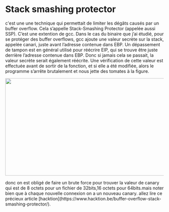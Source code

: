 # Stack smashing protector
c'est une une technique qui permettait de limiter les dégâts causés par un buffer overflow. Cela s’appelle Stack-Smashing Protector (appelée aussi SSP). C’est une extention de gcc. Dans le cas du binaire que j’ai étudié, pour se protéger des buffer overflows, gcc 
ajoute une valeur secrète sur la stack, appelée canari, juste avant l’adresse contenue dans EBP. Un dépassement de tampon est en 
général utilisé pour réécrire EIP, qui se trouve être juste derrière l’adresse contenue dans EBP. Donc si jamais cela se passait, 
la valeur secrète serait également réécrite. Une vérification de cette valeur est effectuée avant de sortir de la fonction, et si
elle a été modifiée, alors le programme s’arrête brutalement et nous jette des tomates à la figure.
<p align="center">
  <img src="https://rajoul.github.io/day_tool/image/canary.png" width="860" height="310">
</p>
donc on est obligé de faire un brute force pour trouver la valeur de canary qui est de 8 octets pour un fichier de 32bits,16 octets 
pour 64bits.mais noter bien que à chaque nouvelle connexion on a un nouveau canary.
allez lire ce précieux article [hacktion](https://www.hacktion.be/buffer-overflow-stack-smashing-protector/).
